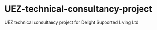 # UEZ-technical-consultancy-project
UEZ technical consultancy project for Delight Supported Living Ltd 
